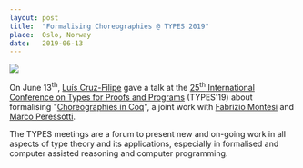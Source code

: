 ```yaml
---
layout: post
title:  "Formalising Choreographies @ TYPES 2019"
place:  Oslo, Norway
date:   2019-06-13
---
```

<img class="img-fluid mx-auto d-block" src="/images/posts/luis-types-2019.jpg">

On June 13<sup>th</sup>, [Luís Cruz-Filipe](/people.html#lcf) gave a talk at the [25<sup>th</sup> International Conference on Types for Proofs and Programs](https://https://cas.oslo.no/types2019/) (TYPES'19) about formalising "[Choreographies in Coq](http://www.ii.uib.no/~bezem/abstracts/TYPES_2019_paper_27)", a joint work with [Fabrizio Montesi](/people.html#fm) and [Marco Peressotti](/people.html#mp).

<!--more-->

The TYPES meetings are a forum to present new and on-going work in all aspects of type theory and its applications, especially in formalised and computer assisted reasoning and computer programming. 
